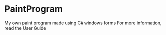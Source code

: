 # PaintProgram
My own paint program made using C# windows forms
For more information, read the User Guide
